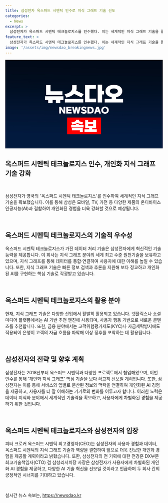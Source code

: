 ```yaml
---
title: 삼성전자 옥스퍼드 시멘틱 인수로 지식 그래프 기술 선도
categories:
  - News
excerpt: >
  삼성전자가 옥스퍼드 시멘틱 테크놀로지스를 인수했다. 이는 세계적인 지식 그래프 기술을 활용하여 다양한 제품의 AI와 결합해 개인화된 경험을 제공할 계획이다. 옥스퍼드 시멘틱은 지식 그래프 기술을 통해 데이터를 연결하고 사용자에 대한 이해를 높이는데 사용된다. 삼성전자는 이를 통해 더욱 진보한 개인화 경험을 제공하고, 전 제품에 걸친 AI 기술 혁신을 지속할 예정이다.
feature_text: >
  삼성전자가 옥스퍼드 시멘틱 테크놀로지스를 인수했다. 이는 세계적인 지식 그래프 기술을 활용하여 다양한 제품의 AI와 결합해 개인화된 경험을 제공할 계획이다. 옥스퍼드 시멘틱은 지식 그래프 기술을 통해 데이터를 연결하고 사용자에 대한 이해를 높이는데 사용된다. 삼성전자는 이를 통해 더욱 진보한 개인화 경험을 제공하고, 전 제품에 걸친 AI 기술 혁신을 지속할 예정이다.
image: '/assets/img/newsdao_breakingnews.jpg'
---
```


<p><img src="/assets/img/newsdao_breakingnews.jpg" alt="flaretime 속보" /></p>

<h2 data-ke-size="size26">옥스퍼드 시멘틱 테크놀로지스 인수, 개인화 지식 그래프 기술 강화</h2>

<p data-ke-size="size16">&nbsp;</p>

<p>삼성전자가 영국의 '옥스퍼드 시멘틱 테크놀로지스'를 인수하여 세계적인 지식 그래프 기술을 확보했습니다. 이를 통해 삼성은 모바일, TV, 가전 등 다양한 제품의 온디바이스 인공지능(AI)과 결합하여 개인화된 경험을 더욱 강화할 것으로 예상됩니다.</p>

<p data-ke-size="size16">&nbsp;</p>

<h2 data-ke-size="size24">옥스퍼드 시멘틱 테크놀로지스의 기술적 우수성</h2>

<p data-ke-size="size16">옥스퍼드 시멘틱 테크놀로지스가 가진 데이터 처리 기술은 삼성전자에게 혁신적인 기술 능력을 제공합니다. 이 회사는 지식 그래프 분야의 세계 최고 수준 원천기술을 보유하고 있으며, 지식 그래프를 통해 데이터를 통합·연결하여 사용자에 대한 이해를 높일 수 있습니다. 또한, 지식 그래프 기술은 빠른 정보 검색과 추론을 지원해 보다 정교하고 개인화된 AI를 구현하는 핵심 기술로 각광받고 있습니다.</p>

<p data-ke-size="size16">&nbsp;</p>

<h2 data-ke-size="size24">옥스퍼드 시멘틱 테크놀로지스의 활용 분야</h2>

<p data-ke-size="size16">현재, 지식 그래프 기술은 다양한 산업에서 활발히 활용되고 있습니다. 넷플릭스나 소셜미디어 플랫폼에서는 AI 기반 추천 엔진에 사용되며, 사용자 행동 기반으로 새로운 콘텐츠를 추천합니다. 또한, 금융 분야에서는 고객위험평가제도(KYC)나 자금세탁방지에도 적용되어 은행이 고객의 자금 흐름을 파악해 이상 징후를 포착하는 데 활용됩니다.</p>

<p data-ke-size="size16">&nbsp;</p>

<h2 data-ke-size="size24">삼성전자의 전략 및 향후 계획</h2>

<p data-ke-size="size16">삼성전자는 2018년부터 옥스퍼드 시멘틱과 다양한 프로젝트에서 협업해왔으며, 이번 인수를 통해 '개인화 지식 그래프' 핵심 기술을 보다 확고히 선보일 계획입니다. 또한, 삼성전자는 이를 통해 서비스와 앱별로 분산된 정보와 맥락을 연결하여 개인화된 AI 경험을 제공하고, 사용자를 더 잘 이해하는 기기로의 변화를 이루고자 합니다. 이러한 노력은 데이터 지식화 분야에서 세계적인 기술력을 확보하고, 사용자에게 차별화된 경험을 제공하기 위한 것입니다.</p>

<p data-ke-size="size16">&nbsp;</p>

<h2 data-ke-size="size24">옥스퍼드 시멘틱 테크놀로지스와 삼성전자의 입장</h2>

<p data-ke-size="size16">피터 크로커 옥스퍼드 시멘틱 최고경영자(CEO)는 삼성전자의 사용자 경험과 데이터, 옥스퍼드 시멘틱의 지식 그래프 기술과 역량을 결합하여 앞으로 더욱 진보한 개인화 경험을 제공할 계획이라고 밝혔습니다. 또한, 삼성전자의 전 기획에 대한 전경훈 DX부문 최고기술책임자(CTO) 겸 삼성리서치장 사장은 삼성전자가 사용자에게 차별화된 개인화 AI 경험을 제공하고, 다양한 AI 기술 혁신을 선보일 것이라고 언급하며 두 회사 간의 긍정적인 시너지를 기대하고 있습니다.</p>

<p data-ke-size="size16">&nbsp;</p>
실시간 뉴스 속보는, <a href="https://newsdao.kr" rel="dofollow">https://newsdao.kr</a>


